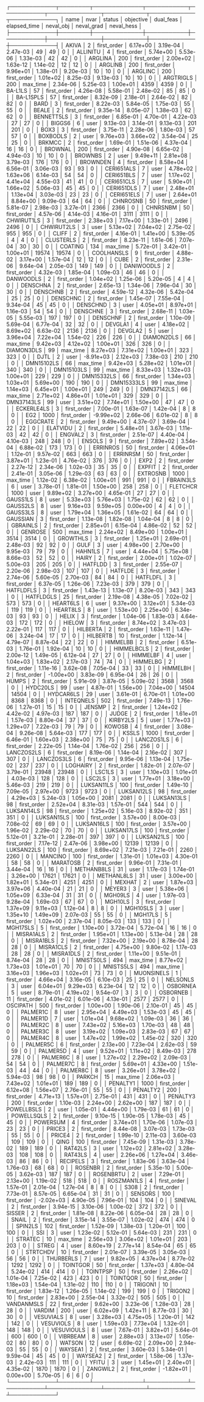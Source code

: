 ┌────────────┬────────┬─────────────┬───────────┬───────────┬──────────────┬───────────┬────────────┬────────────┐
│       name │   nvar │      status │ objective │ dual_feas │ elapsed_time │ neval_obj │ neval_grad │ neval_hess │
├────────────┼────────┼─────────────┼───────────┼───────────┼──────────────┼───────────┼────────────┼────────────┤
│      AKIVA │      2 │ first_order │  6.17e+00 │  3.19e-04 │     2.47e-03 │        49 │         49 │          0 │
│   ALLINITU │      4 │ first_order │  5.74e+00 │  5.53e-06 │     1.33e-03 │        42 │         42 │          0 │
│    ARGLINA │    200 │ first_order │  2.00e+02 │  1.63e-12 │     1.14e-02 │        12 │         12 │          0 │
│    ARGLINB │    200 │ first_order │  9.96e+01 │  1.38e-01 │     9.20e-03 │        10 │         10 │          0 │
│    ARGLINC │    200 │ first_order │  1.01e+02 │  8.25e-03 │     9.13e-03 │        10 │         10 │          0 │
│  ARGTRIGLS │    200 │    max_time │  2.34e-06 │  5.25e-03 │     1.00e+01 │      4359 │       4359 │          0 │
│    BA-L1LS │     57 │ first_order │  4.26e-08 │  5.58e-01 │     2.48e-02 │        85 │         85 │          0 │
│  BA-L1SPLS │     57 │ first_order │  8.32e-09 │  2.18e-01 │     2.64e-02 │        82 │         82 │          0 │
│       BARD │      3 │ first_order │  8.22e-03 │  5.84e-05 │     1.75e-03 │        55 │         55 │          0 │
│      BEALE │      2 │ first_order │  9.35e-14 │  8.05e-07 │     1.38e-03 │        62 │         62 │          0 │
│ BENNETT5LS │      3 │ first_order │  6.85e-01 │  4.70e-01 │     4.22e-03 │        27 │         27 │          0 │
│     BIGGS6 │      6 │        user │  9.13e-03 │  3.14e-01 │     9.13e-03 │       201 │        201 │          0 │
│       BOX3 │      3 │ first_order │  3.75e-11 │  2.28e-06 │     1.80e-03 │        57 │         57 │          0 │
│   BOXBODLS │      2 │        user │  9.76e+03 │  3.66e+02 │     3.54e-04 │        25 │         25 │          0 │
│     BRKMCC │      2 │ first_order │  1.69e-01 │  1.51e-06 │     4.37e-04 │        16 │         16 │          0 │
│    BROWNAL │    200 │ first_order │  4.90e-08 │  6.65e-02 │     4.94e-03 │        10 │         10 │          0 │
│    BROWNBS │      2 │        user │  9.49e+11 │  2.81e+08 │     3.79e-03 │       176 │        176 │          0 │
│   BROWNDEN │      4 │ first_order │  8.58e+04 │  6.56e-01 │     3.06e-03 │        93 │         93 │          0 │
│ CERI651ALS │      7 │        user │  4.78e+02 │  1.63e+06 │     6.14e-03 │        54 │         54 │          0 │
│ CERI651BLS │      7 │        user │  1.17e+02 │  4.41e+04 │     4.55e-03 │        41 │         41 │          0 │
│ CERI651CLS │      7 │        user │  5.90e+01 │  1.66e+02 │     5.06e-03 │        45 │         45 │          0 │
│ CERI651DLS │      7 │        user │  2.48e+01 │  1.13e+04 │     3.03e-03 │        23 │         23 │          0 │
│ CERI651ELS │      7 │        user │  2.64e+01 │  8.84e+00 │     9.09e-03 │        64 │         64 │          0 │
│   CHNROSNB │     50 │ first_order │  5.81e-07 │  2.98e-03 │     3.27e-01 │      2366 │       2366 │          0 │
│   CHNRSNBM │     50 │ first_order │  4.57e-06 │  4.14e-03 │     4.16e-01 │      3111 │       3111 │          0 │
│ CHWIRUT1LS │      3 │ first_order │  2.38e+03 │  7.17e+00 │     1.33e-01 │      2496 │       2496 │          0 │
│ CHWIRUT2LS │      3 │        user │  5.13e+02 │  7.04e+02 │     2.75e-02 │       955 │        955 │          0 │
│      CLIFF │      2 │ first_order │  4.16e-01 │  1.41e+00 │     5.39e-05 │         4 │          4 │          0 │
│  CLUSTERLS │      2 │ first_order │  8.23e-11 │  1.61e-06 │     7.07e-04 │        30 │         30 │          0 │
│    COATING │    134 │    max_time │  5.72e-01 │  3.42e-01 │     1.00e+01 │     19574 │      19574 │          0 │
│ COOLHANSLS │      9 │ first_order │  4.88e-02 │  3.17e+00 │     1.57e-04 │        12 │         12 │          0 │
│       CUBE │      2 │ first_order │  2.31e-06 │  9.64e-04 │     2.05e-03 │       149 │        149 │          0 │
│ DANIWOODLS │      2 │ first_order │  4.32e-03 │  1.85e-04 │     1.09e-03 │        46 │         46 │          0 │
│  DANWOODLS │      2 │ first_order │  1.04e+02 │  1.25e-06 │     5.20e-05 │         4 │          4 │          0 │
│   DENSCHNA │      2 │ first_order │  2.65e-13 │  1.34e-06 │     7.96e-04 │        30 │         30 │          0 │
│   DENSCHNB │      2 │ first_order │  4.59e-12 │  4.32e-06 │     5.42e-04 │        25 │         25 │          0 │
│   DENSCHNC │      2 │ first_order │  1.45e-07 │  7.55e-04 │     9.34e-04 │        45 │         45 │          0 │
│   DENSCHND │      3 │        user │  4.05e+01 │  8.97e+01 │     1.16e-03 │        54 │         54 │          0 │
│   DENSCHNE │      3 │ first_order │  2.68e-11 │  1.03e-05 │     5.55e-03 │       197 │        197 │          0 │
│   DENSCHNF │      2 │ first_order │  1.10e-09 │  5.69e-04 │     6.77e-04 │        32 │         32 │          0 │
│    DEVGLA1 │      4 │        user │  4.18e+02 │  8.69e+02 │     6.63e-02 │      2136 │       2136 │          0 │
│    DEVGLA2 │      5 │        user │  3.96e+04 │  7.22e+04 │     1.54e-02 │       226 │        226 │          0 │
│ DIAMON2DLS │     66 │    max_time │  9.42e+03 │  4.12e+02 │     1.00e+01 │       326 │        326 │          0 │
│ DIAMON3DLS │     99 │    max_time │  8.27e+03 │  7.31e+02 │     1.00e+01 │       323 │        323 │          0 │
│       DJTL │      2 │        user │ -8.91e+03 │  2.12e+03 │     7.38e-03 │       210 │        210 │          0 │
│ DMN15102LS │     66 │    max_time │  9.42e+03 │  5.28e+02 │     1.01e+01 │       340 │        340 │          0 │
│ DMN15103LS │     99 │    max_time │  8.33e+03 │  1.32e+03 │     1.00e+01 │       229 │        229 │          0 │
│ DMN15332LS │     66 │ first_order │  1.34e+03 │  1.03e+01 │     5.69e+00 │       190 │        190 │          0 │
│ DMN15333LS │     99 │    max_time │  1.14e+03 │  6.45e+01 │     1.00e+01 │       249 │        249 │          0 │
│ DMN37142LS │     66 │    max_time │  2.71e+02 │  4.86e+01 │     1.01e+01 │       329 │        329 │          0 │
│ DMN37143LS │     99 │        user │  3.51e+02 │  7.74e+01 │     1.50e+00 │        47 │         47 │          0 │
│ ECKERLE4LS │      3 │ first_order │  7.00e-01 │  1.63e-07 │     1.42e-04 │         8 │          8 │          0 │
│        EG2 │   1000 │ first_order │ -9.99e+02 │  2.66e-06 │     6.01e-02 │         8 │          8 │          0 │
│   EGGCRATE │      2 │ first_order │  9.49e+00 │  4.37e-07 │     3.69e-04 │        22 │         22 │          0 │
│   ELATVIDU │      2 │ first_order │  5.48e+01 │  3.67e-03 │     1.11e-03 │        42 │         42 │          0 │
│    ENGVAL2 │      3 │ first_order │  2.51e-07 │  4.40e-04 │     4.10e-03 │       248 │        248 │          0 │
│     ENSOLS │      9 │ first_order │  7.89e+02 │  3.54e-04 │     6.88e-02 │       173 │        173 │          0 │
│   ERRINROS │     50 │ first_order │  4.06e+01 │  1.12e-01 │     9.57e-02 │       663 │        663 │          0 │
│   ERRINRSM │     50 │ first_order │  3.87e+01 │  1.23e-01 │     4.76e-02 │       376 │        376 │          0 │
│       EXP2 │      2 │ first_order │  2.27e-12 │  2.34e-06 │     1.02e-03 │        35 │         35 │          0 │
│     EXPFIT │      2 │ first_order │  2.41e-01 │  3.05e-06 │     1.29e-03 │        63 │         63 │          0 │
│   EXTROSNB │   1000 │    max_time │  1.12e-02 │  6.38e-02 │     1.00e+01 │       991 │        991 │          0 │
│  FBRAIN3LS │      6 │        user │  3.78e-01 │  1.81e-01 │     1.50e+00 │       258 │        258 │          0 │
│   FLETCHCR │   1000 │        user │  9.89e+02 │  3.27e+00 │     4.65e-01 │        27 │         27 │          0 │
│   GAUSS1LS │      8 │        user │  5.33e+03 │  5.76e+03 │     1.75e-02 │        62 │         62 │          0 │
│   GAUSS2LS │      8 │        user │  9.16e+03 │  9.59e+05 │     0.00e+00 │         4 │          4 │          0 │
│   GAUSS3LS │      8 │        user │  1.79e+04 │  1.36e+05 │     1.61e-02 │        64 │         64 │          0 │
│   GAUSSIAN │      3 │ first_order │  1.13e-08 │  1.82e-08 │     1.04e-04 │         8 │          8 │          0 │
│   GBRAINLS │      2 │ first_order │  2.85e+01 │  6.15e-04 │     4.86e-02 │        52 │         52 │          0 │
│    GENROSE │    500 │    max_time │  2.24e+02 │  8.49e+00 │     1.00e+01 │      3514 │       3514 │          0 │
│   GROWTHLS │      3 │ first_order │  1.25e+01 │  2.69e-01 │     2.48e-03 │        92 │         92 │          0 │
│       GULF │      3 │        user │  4.98e+00 │  2.70e+00 │     9.95e-03 │        79 │         79 │          0 │
│    HAHN1LS │      7 │        user │  4.44e+04 │  5.75e+08 │     8.66e-03 │        52 │         52 │          0 │
│      HAIRY │      2 │ first_order │  2.00e+01 │  1.02e-07 │     5.00e-03 │       205 │        205 │          0 │
│    HATFLDD │      3 │ first_order │  2.55e-07 │  2.20e-06 │     2.98e-03 │       107 │        107 │          0 │
│    HATFLDE │      3 │ first_order │  2.74e-06 │  5.60e-05 │     2.70e-03 │        84 │         84 │          0 │
│   HATFLDFL │      3 │ first_order │  6.37e-05 │  1.26e-06 │     7.23e-03 │       379 │        379 │          0 │
│  HATFLDFLS │      3 │ first_order │  1.43e-13 │  1.13e-07 │     8.20e-03 │       343 │        343 │          0 │
│  HATFLDGLS │     25 │ first_order │  2.19e-08 │  4.38e-05 │     7.02e-02 │       573 │        573 │          0 │
│   HEART6LS │      6 │        user │  9.37e+00 │  3.12e+01 │     5.34e-03 │       119 │        119 │          0 │
│   HEART8LS │      8 │        user │  1.53e+00 │  2.25e+00 │     6.34e-03 │        93 │         93 │          0 │
│      HELIX │      3 │ first_order │  1.04e-06 │  1.83e-03 │     4.64e-03 │       172 │        172 │          0 │
│     HIELOW │      3 │ first_order │  8.74e+02 │  3.47e-03 │     2.22e-01 │       117 │        117 │          0 │
│   HILBERTA │      2 │ first_order │  1.63e-11 │  1.47e-06 │     3.24e-04 │        17 │         17 │          0 │
│   HILBERTB │     10 │ first_order │  1.12e-14 │  4.79e-07 │     8.87e-04 │        22 │         22 │          0 │
│   HIMMELBB │      2 │ first_order │  6.51e-03 │  1.76e-01 │     1.92e-04 │        10 │         10 │          0 │
│ HIMMELBCLS │      2 │ first_order │  2.00e-12 │  1.49e-05 │     6.12e-04 │        27 │         27 │          0 │
│   HIMMELBF │      4 │        user │  1.04e+03 │  1.83e+02 │     2.17e-03 │        74 │         74 │          0 │
│   HIMMELBG │      2 │ first_order │  1.11e-16 │  3.62e-08 │     7.05e-04 │        33 │         33 │          0 │
│   HIMMELBH │      2 │ first_order │ -1.00e+00 │  3.83e-09 │     6.95e-04 │        26 │         26 │          0 │
│      HUMPS │      2 │ first_order │  5.91e-09 │  3.87e-05 │     5.09e-02 │      3568 │       3568 │          0 │
│   HYDC20LS │     99 │        user │  4.87e-01 │  1.56e+00 │     7.04e+00 │     14504 │      14504 │          0 │
│  HYDCAR6LS │     29 │        user │  3.61e-01 │  6.70e-01 │     1.01e+00 │      8368 │       8368 │          0 │
│  INTEQNELS │    502 │ first_order │  7.49e-13 │  1.76e-06 │     1.27e-01 │        15 │         15 │          0 │
│     JENSMP │      2 │ first_order │  1.24e+02 │  4.42e-02 │     4.97e-03 │       187 │        187 │          0 │
│      JUDGE │      2 │ first_order │  1.61e+01 │  1.57e-03 │     8.80e-04 │        37 │         37 │          0 │
│   KIRBY2LS │      5 │        user │  1.77e+03 │  1.29e+07 │     7.22e-03 │        79 │         79 │          0 │
│     KOWOSB │      4 │ first_order │  3.08e-04 │  9.26e-08 │     5.64e-03 │       177 │        177 │          0 │
│      KSSLS │   1000 │ first_order │  6.46e-01 │  1.60e+03 │     2.38e+00 │        75 │         75 │          0 │
│ LANCZOS1LS │      6 │ first_order │  2.22e-05 │  1.14e-04 │     1.76e-02 │       256 │        256 │          0 │
│ LANCZOS2LS │      6 │ first_order │  8.19e-06 │  1.14e-04 │     2.16e-02 │       307 │        307 │          0 │
│ LANCZOS3LS │      6 │ first_order │  9.95e-06 │  1.13e-04 │     1.75e-02 │       237 │        237 │          0 │
│   LOGHAIRY │      2 │ first_order │  1.82e-01 │  2.07e-07 │     3.79e-01 │     23948 │      23948 │          0 │
│     LSC1LS │      3 │        user │  1.10e+03 │  1.01e+01 │     4.03e-03 │       128 │        128 │          0 │
│     LSC2LS │      3 │        user │  1.77e+01 │  3.18e+00 │     5.46e-03 │       219 │        219 │          0 │
│ LUKSAN11LS │    100 │ first_order │  1.49e-10 │  7.09e-05 │     2.97e+00 │      9723 │       9723 │          0 │
│ LUKSAN12LS │     98 │ first_order │  4.29e+03 │  5.24e-03 │     1.05e+00 │      2081 │       2081 │          0 │
│ LUKSAN13LS │     98 │ first_order │  2.52e+04 │  8.31e-03 │     1.57e-01 │       544 │        544 │          0 │
│ LUKSAN14LS │     98 │ first_order │  1.25e+02 │  5.16e-03 │     8.92e-02 │       351 │        351 │          0 │
│ LUKSAN15LS │    100 │ first_order │  3.57e+00 │  8.00e-03 │     7.08e-02 │        69 │         69 │          0 │
│ LUKSAN16LS │    100 │ first_order │  3.57e+00 │  1.96e-02 │     2.29e-02 │        70 │         70 │          0 │
│ LUKSAN17LS │    100 │ first_order │  5.12e-01 │  3.21e-01 │     2.28e-01 │       397 │        397 │          0 │
│ LUKSAN21LS │    100 │ first_order │  7.17e-12 │  2.47e-06 │     3.98e+00 │     12139 │      12139 │          0 │
│ LUKSAN22LS │    100 │ first_order │  8.69e+02 │  7.21e-03 │     7.21e-01 │      2260 │       2260 │          0 │
│    MANCINO │    100 │ first_order │  1.31e-01 │  1.01e+03 │     4.30e-01 │        58 │         58 │          0 │
│   MARATOSB │      2 │ first_order │  9.96e-01 │  7.31e-01 │     3.44e-04 │        16 │         16 │          0 │
│ METHANB8LS │     31 │        user │  1.17e-03 │  1.74e-01 │     3.26e+00 │     17621 │      17621 │          0 │
│ METHANL8LS │     31 │        user │  3.00e+00 │  1.82e+01 │     5.34e-01 │      4251 │       4251 │          0 │
│     MEXHAT │      2 │        user │  1.87e+03 │  3.97e+06 │     4.40e-04 │        21 │         21 │          0 │
│     MEYER3 │      3 │        user │  5.38e+06 │  1.05e+09 │     6.33e-04 │        31 │         31 │          0 │
│    MGH09LS │      4 │        user │  1.97e-03 │  9.28e-04 │     1.69e-03 │        67 │         67 │          0 │
│    MGH10LS │      3 │ first_order │  1.37e+09 │  9.11e+03 │     1.12e-04 │         8 │          8 │          0 │
│   MGH10SLS │      3 │        user │  1.35e+10 │  1.49e+09 │     2.07e-03 │        55 │         55 │          0 │
│    MGH17LS │      5 │ first_order │  1.02e+00 │  2.37e-04 │     8.05e-03 │       133 │        133 │          0 │
│   MGH17SLS │      5 │ first_order │  1.10e+00 │  3.72e-04 │     5.72e-04 │        16 │         16 │          0 │
│  MISRA1ALS │      2 │ first_order │  1.95e+01 │  1.13e+00 │     5.13e-04 │        28 │         28 │          0 │
│  MISRA1BLS │      2 │ first_order │  7.32e+00 │  2.19e+00 │     8.78e-04 │        28 │         28 │          0 │
│  MISRA1CLS │      2 │ first_order │  4.75e+00 │  9.80e-02 │     1.17e-03 │        28 │         28 │          0 │
│  MISRA1DLS │      2 │ first_order │  1.11e+00 │  9.51e-01 │     8.74e-04 │        28 │         28 │          0 │
│  MNISTS0LS │    494 │    max_time │  8.77e+02 │  1.73e+03 │     1.01e+01 │        70 │         70 │          0 │
│  MNISTS5LS │    494 │    max_time │  3.16e+03 │  1.96e+03 │     1.02e+01 │        73 │         73 │          0 │
│ MUONSINELS │      1 │ first_order │  4.66e+04 │  3.16e-05 │     6.10e-03 │        25 │         25 │          0 │
│   NELSONLS │      3 │        user │  6.04e+01 │  9.29e+03 │     6.23e-04 │        12 │         12 │          0 │
│   OSBORNEA │      5 │        user │  8.79e-01 │  4.19e+02 │     9.54e-07 │         3 │          3 │          0 │
│   OSBORNEB │     11 │ first_order │  4.01e-02 │  6.01e-06 │     4.13e-01 │      2577 │       2577 │          0 │
│   OSCIPATH │    500 │ first_order │  1.00e+00 │  1.90e-06 │     2.10e-01 │        45 │         45 │          0 │
│   PALMER1C │      8 │        user │  2.95e+04 │  4.49e+03 │     1.53e-03 │        45 │         45 │          0 │
│   PALMER1D │      7 │        user │  1.01e+04 │  9.68e+02 │     1.09e-03 │        36 │         36 │          0 │
│   PALMER2C │      8 │        user │  7.43e+02 │  5.16e+03 │     1.70e-03 │        48 │         48 │          0 │
│   PALMER3C │      8 │        user │  3.19e+02 │  1.09e+03 │     2.83e-03 │        67 │         67 │          0 │
│   PALMER4C │      8 │        user │  1.47e+02 │  1.99e+02 │     1.45e-02 │       320 │        320 │          0 │
│   PALMER5C │      6 │ first_order │  2.13e+00 │  7.23e-04 │     2.62e-03 │        59 │         59 │          0 │
│   PALMER5D │      4 │        user │  9.52e+01 │  1.11e+02 │     8.49e-03 │       278 │        278 │          0 │
│   PALMER6C │      8 │        user │  1.27e+02 │  2.29e+02 │     2.09e-03 │        54 │         54 │          0 │
│   PALMER7C │      8 │ first_order │  5.69e+01 │  4.33e+00 │     1.51e-03 │        44 │         44 │          0 │
│   PALMER8C │      8 │        user │  3.26e+01 │  3.78e+02 │     5.94e-03 │        98 │         98 │          0 │
│     PARKCH │     15 │    max_time │  2.06e+03 │  7.43e+02 │     1.01e+01 │       189 │        189 │          0 │
│   PENALTY1 │   1000 │ first_order │  6.12e+08 │  1.56e+07 │     2.76e-01 │        55 │         55 │          0 │
│   PENALTY2 │    200 │ first_order │  4.71e+13 │  1.57e+01 │     2.75e-01 │       431 │        431 │          0 │
│   PENALTY3 │    200 │ first_order │  1.10e-03 │  2.24e+00 │     2.62e+00 │       187 │        187 │          0 │
│ POWELLBSLS │      2 │        user │  1.05e-01 │  4.44e+00 │     1.79e-03 │        61 │         61 │          0 │
│ POWELLSQLS │      2 │ first_order │  9.10e-15 │  1.90e-05 │     1.78e-03 │        45 │         45 │          0 │
│   POWERSUM │      4 │ first_order │  3.74e+01 │  1.70e-06 │     1.07e-03 │        23 │         23 │          0 │
│     PRICE3 │      2 │ first_order │  8.44e-08 │  3.07e-03 │     1.73e-03 │        55 │         55 │          0 │
│     PRICE4 │      2 │ first_order │  1.99e-10 │  2.11e-03 │     3.60e-03 │       109 │        109 │          0 │
│       QING │    100 │ first_order │  7.45e-09 │  1.31e-03 │     3.78e-02 │       189 │        189 │          0 │
│    RAT42LS │      3 │        user │  1.12e+02 │  2.81e+02 │     3.28e-03 │       108 │        108 │          0 │
│    RAT43LS │      4 │        user │  2.26e+06 │  1.27e+04 │     3.46e-03 │        86 │         86 │          0 │
│   RECIPELS │      3 │ first_order │  1.83e-06 │  3.63e-04 │     1.76e-03 │        68 │         68 │          0 │
│    ROSENBR │      2 │ first_order │  5.35e-10 │  5.00e-05 │     3.62e-03 │       187 │        187 │          0 │
│  ROSENBRTU │      2 │        user │  7.29e-01 │  2.13e+00 │     1.19e-02 │       518 │        518 │          0 │
│ ROSZMAN1LS │      4 │ first_order │  1.57e-01 │  2.01e-04 │     1.27e-04 │         8 │          8 │          0 │
│       S308 │      2 │ first_order │  7.73e-01 │  8.57e-05 │     6.65e-04 │        31 │         31 │          0 │
│    SENSORS │    100 │ first_order │ -2.02e+03 │  4.90e-05 │     7.96e-01 │       104 │        104 │          0 │
│    SINEVAL │      2 │ first_order │  3.94e-15 │  3.10e-06 │     1.00e-02 │       372 │        372 │          0 │
│     SISSER │      2 │ first_order │  1.81e-08 │  8.22e-06 │     6.05e-04 │        28 │         28 │          0 │
│      SNAIL │      2 │ first_order │  3.15e-14 │  3.55e-07 │     1.02e-02 │       474 │        474 │          0 │
│    SPIN2LS │    102 │ first_order │  1.52e-09 │  1.38e-03 │     1.20e-01 │       100 │        100 │          0 │
│        SSI │      3 │        user │  1.23e-02 │  5.12e-01 │     5.64e-03 │       231 │        231 │          0 │
│    STRATEC │     10 │    max_time │  2.56e+03 │  3.06e+02 │     1.01e+01 │       203 │        203 │          0 │
│      STREG │      4 │        user │  8.60e+19 │  2.77e+14 │     8.54e-04 │        65 │         65 │          0 │
│   STRTCHDV │     10 │ first_order │  2.01e-07 │  3.39e-05 │     3.05e-03 │        56 │         56 │          0 │
│  THURBERLS │      7 │        user │  9.82e+05 │  4.37e+04 │     8.77e-02 │      1292 │       1292 │          0 │
│   TOINTGOR │     50 │ first_order │  1.37e+03 │  4.80e-04 │     5.24e-02 │       414 │        414 │          0 │
│   TOINTPSP │     50 │ first_order │  2.26e+02 │  1.01e-04 │     7.25e-02 │       423 │        423 │          0 │
│   TOINTQOR │     50 │ first_order │  1.18e+03 │  1.54e-04 │     1.31e-02 │       110 │        110 │          0 │
│    TRIGON1 │     10 │ first_order │  1.83e-12 │  1.26e-05 │     1.14e-02 │       199 │        199 │          0 │
│    TRIGON2 │     10 │ first_order │  2.83e+00 │  2.55e-04 │     3.32e-02 │       505 │        505 │          0 │
│ VANDANMSLS │     22 │ first_order │  9.62e+00 │  3.23e-06 │     1.28e-03 │        28 │         28 │          0 │
│     VARDIM │    200 │        user │  6.02e+09 │  1.42e+11 │     8.77e-03 │        30 │         30 │          0 │
│  VESUVIALS │      8 │        user │  3.28e+03 │  4.75e+05 │     1.20e-01 │       142 │        142 │          0 │
│  VESUVIOLS │      8 │        user │  1.59e+03 │  7.73e+04 │     1.32e-01 │       148 │        148 │          0 │
│ VESUVIOULS │      8 │        user │  7.67e-01 │  3.82e+01 │     5.64e-01 │       600 │        600 │          0 │
│   VIBRBEAM │      8 │        user │  2.88e+03 │  3.13e+07 │     1.05e-02 │        80 │         80 │          0 │
│     WATSON │     12 │        user │  6.69e-02 │  2.09e+00 │     2.94e-03 │        55 │         55 │          0 │
│    WAYSEA1 │      2 │ first_order │  3.60e-03 │  5.34e-01 │     9.59e-04 │        45 │         45 │          0 │
│    WAYSEA2 │      2 │ first_order │  1.58e-06 │  1.37e-03 │     2.42e-03 │       111 │        111 │          0 │
│      YFITU │      3 │        user │  1.45e+01 │  2.40e+01 │     4.35e-02 │      1870 │       1870 │          0 │
│   ZANGWIL2 │      2 │ first_order │ -1.82e+01 │  0.00e+00 │     5.70e-05 │         6 │          6 │          0 │
└────────────┴────────┴─────────────┴───────────┴───────────┴──────────────┴───────────┴────────────┴────────────┘
